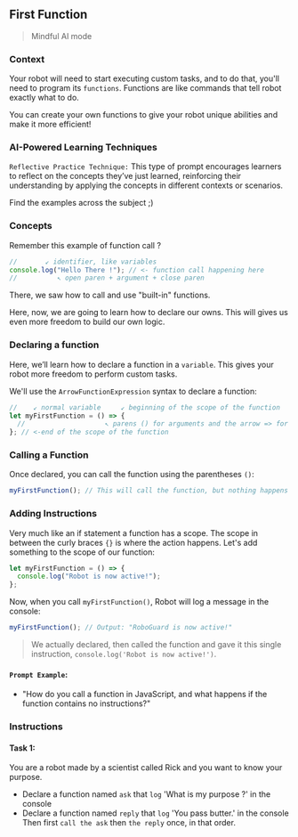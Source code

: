 ## First Function

> Mindful AI mode

### Context

Your robot will need to start executing custom tasks, and to do that, you'll need to program its `functions`. Functions are like commands that tell robot exactly what to do.

You can create your own functions to give your robot unique abilities and make it more efficient!

### AI-Powered Learning Techniques

`Reflective Practice Technique:`
This type of prompt encourages learners to reflect on the concepts they’ve just learned, reinforcing their understanding by applying the concepts in different contexts or scenarios.

Find the examples across the subject ;)

### Concepts

Remember this example of function call ?

```js
//       ↙ identifier, like variables
console.log("Hello There !"); // <- function call happening here
//          ↖ open paren + argument + close paren
```

There, we saw how to call and use "built-in" functions.

Here, now, we are going to learn how to declare our owns. This will gives us even more freedom to build our own logic.

### Declaring a function

Here, we’ll learn how to declare a function in a `variable`. This gives your robot more freedom to perform custom tasks.

We'll use the `ArrowFunctionExpression` syntax to declare a function:

```js
//    ↙ normal variable     ↙ beginning of the scope of the function
let myFirstFunction = () => {
  //                    ↖ parens () for arguments and the arrow => for syntax
}; // <-end of the scope of the function
```

### Calling a Function

Once declared, you can call the function using the parentheses `()`:

```js
myFirstFunction(); // This will call the function, but nothing happens yet
```

### Adding Instructions

Very much like an if statement a function has a scope. The scope in between the curly braces `{}` is where the action happens. Let's add something to the scope of our function:

```js
let myFirstFunction = () => {
  console.log("Robot is now active!");
};
```

Now, when you call `myFirstFunction()`, Robot will log a message in the console:

```js
myFirstFunction(); // Output: "RoboGuard is now active!"
```

> We actually declared, then called the function and gave it this single instruction, `console.log('Robot is now active!')`.

#### **`Prompt Example`**:

- "How do you call a function in JavaScript, and what happens if the function contains no instructions?"

### Instructions

#### Task 1:

You are a robot made by a scientist called Rick and you want to know your purpose.

- Declare a function named `ask` that `log` 'What is my purpose ?' in the console
- Declare a function named `reply` that `log` 'You pass butter.' in the console
  Then first `call the ask` then `the reply` once, in that order.
